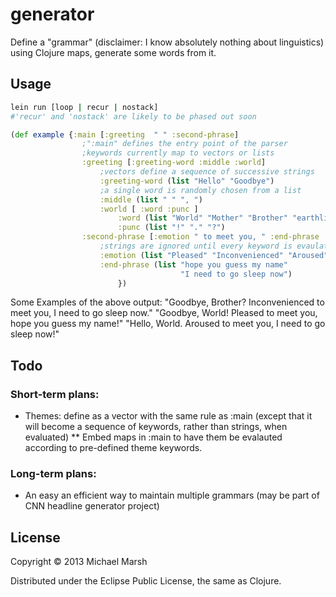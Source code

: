 # generator

Define a "grammar" (disclaimer: I know absolutely nothing about linguistics) using Clojure maps, generate some words from it.

## Usage

```bash
lein run [loop | recur | nostack]
#'recur' and 'nostack' are likely to be phased out soon
```

```clojure
(def example {:main [:greeting  " " :second-phrase]
                ;":main" defines the entry point of the parser
                ;keywords currently map to vectors or lists
                :greeting [:greeting-word :middle :world]
                    ;vectors define a sequence of successive strings
                    :greeting-word (list "Hello" "Goodbye")
                    ;a single word is randomly chosen from a list
                    :middle (list " " ", ")
                    :world [ :word :punc ]
                        :word (list "World" "Mother" "Brother" "earthlings")
                        :punc (list "!" "." "?")
                :second-phrase [:emotion " to meet you, " :end-phrase :punc]
                    ;strings are ignored until every keyword is evaulated to a string
                    :emotion (list "Pleased" "Inconvenienced" "Aroused")
                    :end-phrase (list "hope you guess my name"
                                      "I need to go sleep now")
                        })
```
Some Examples of the above output:
"Goodbye, Brother? Inconvenienced to meet you, I need to go sleep now."
"Goodbye, World! Pleased to meet you, hope you guess my name!"
"Hello, World. Aroused to meet you, I need to go sleep now!"

## Todo

### Short-term plans:
* Themes: define as a vector with the same rule as :main (except that it will become a sequence of keywords, rather than strings, when evaluated)
** Embed maps in :main to have them be evalauted according to pre-defined theme keywords.

### Long-term plans:
* An easy an efficient way to maintain multiple grammars (may be part of CNN headline generator project)


## License

Copyright © 2013 Michael Marsh

Distributed under the Eclipse Public License, the same as Clojure.
